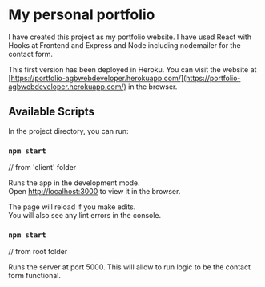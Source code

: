 # My personal portfolio

I have created this project as my portfolio website. I have used React with Hooks at Frontend and Express and Node including nodemailer for the contact form.

This first version has been deployed in Heroku.
You can visit the website at [https://portfolio-agbwebdeveloper.herokuapp.com/](https://portfolio-agbwebdeveloper.herokuapp.com/) in the browser.


## Available Scripts

In the project directory, you can run:

### `npm start`
// from 'client' folder

Runs the app in the development mode.\
Open [http://localhost:3000](http://localhost:3000) to view it in the browser.

The page will reload if you make edits.\
You will also see any lint errors in the console.

### `npm start`
// from root folder

Runs the server at port 5000.
This will allow to run logic to be the contact form functional.